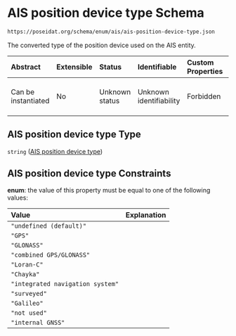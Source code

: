 # AIS position device type Schema

```txt
https://poseidat.org/schema/enum/ais/ais-position-device-type.json
```

The converted type of the position device used on the AIS entity.

| Abstract            | Extensible | Status         | Identifiable            | Custom Properties | Additional Properties | Access Restrictions | Defined In                                                                                             |
| :------------------ | :--------- | :------------- | :---------------------- | :---------------- | :-------------------- | :------------------ | :----------------------------------------------------------------------------------------------------- |
| Can be instantiated | No         | Unknown status | Unknown identifiability | Forbidden         | Allowed               | none                | [ais-position-device-type.json](schemas/enum/ais/ais-position-device-type.json "open original schema") |

## AIS position device type Type

`string` ([AIS position device type](ais-position-device-type.md))

## AIS position device type Constraints

**enum**: the value of this property must be equal to one of the following values:

| Value                            | Explanation |
| :------------------------------- | :---------- |
| `"undefined (default)"`          |             |
| `"GPS"`                          |             |
| `"GLONASS"`                      |             |
| `"combined GPS/GLONASS"`         |             |
| `"Loran-C"`                      |             |
| `"Chayka"`                       |             |
| `"integrated navigation system"` |             |
| `"surveyed"`                     |             |
| `"Galileo"`                      |             |
| `"not used"`                     |             |
| `"internal GNSS"`                |             |
